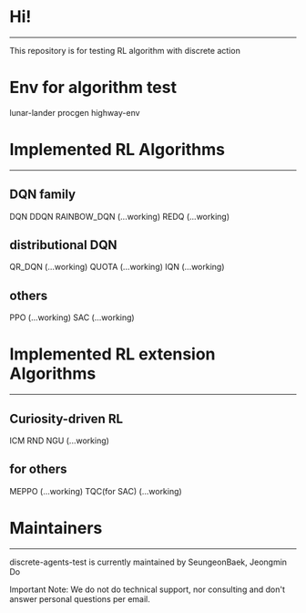 # Hi!
------------
This repository is for testing RL algorithm with discrete action

# Env for algorithm test
lunar-lander
procgen
highway-env

# Implemented RL Algorithms
------------
## DQN family
DQN
DDQN
RAINBOW_DQN (...working)
REDQ (...working)

## distributional DQN
QR_DQN (...working)
QUOTA (...working)
IQN (...working)

## others
PPO (...working)
SAC (...working)

# Implemented RL extension Algorithms
------------
## Curiosity-driven RL
ICM
RND
NGU (...working)

## for others
MEPPO (...working)
TQC(for SAC) (...working)
# Maintainers
------------
discrete-agents-test is currently maintained by SeungeonBaek, Jeongmin Do

Important Note: We do not do technical support, nor consulting and don't answer personal questions per email.